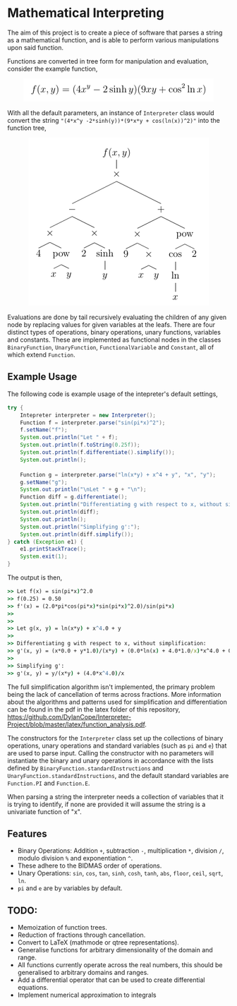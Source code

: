 # Mathematical Interpreting

The aim of this project is to create a piece of software that parses a string as a mathematical function, and is able to 
perform various manipulations upon said function.

Functions are converted in tree form for manipulation and evaluation, consider the example function,

<p align="center">
  <img src="https://raw.githubusercontent.com/DylanCope/Interpreter-Project/master/images/example-func.png" />
</p>

With all the default parameters, an instance of `Interpreter` class would convert the string `"(4*x^y -2*sinh(y))*(9*x*y + cos(ln(x))^2)"` into the function tree,

<p align="center">
  <img src="https://raw.githubusercontent.com/DylanCope/Interpreter-Project/master/images/example-tree.png" />
</p>

Evaluations are done by tail recursively evaluating the children of any given node by replacing values for given variables at
the leafs.
There are four distinct types of operations, binary operations, unary functions, variables and constants. These are implemented as functional nodes in the classes `BinaryFunction`, `UnaryFunction`, `FunctionalVariable` and `Constant`, all of which extend
`Function`.

## Example Usage

The following code is example usage of the intepreter's default settings, 

```java
try {
	Intepreter interpreter = new Interpreter();
	Function f = interpreter.parse("sin(pi*x)^2");
	f.setName("f");
	System.out.println("Let " + f);
	System.out.println(f.toString(0.25f));
	System.out.println(f.differentiate().simplify());
	System.out.println();

	Function g = interpreter.parse("ln(x*y) + x^4 + y", "x", "y");
	g.setName("g");
	System.out.println("\nLet " + g + "\n");
	Function diff = g.differentiate();
	System.out.println("Differentiating g with respect to x, without simplification:");
	System.out.println(diff);
	System.out.println();
	System.out.println("Simplifying g':");
	System.out.println(diff.simplify());
} catch (Exception e1) {
	e1.printStackTrace();
	System.exit(1);
}
```

The output is then,

```cmd
>> Let f(x) = sin(pi*x)^2.0
>> f(0.25) = 0.50
>> f'(x) = (2.0*pi*cos(pi*x)*sin(pi*x)^2.0)/sin(pi*x)
>> 
>> 
>> Let g(x, y) = ln(x*y) + x^4.0 + y
>> 
>> Differentiating g with respect to x, without simplification:
>> g'(x, y) = (x*0.0 + y*1.0)/(x*y) + (0.0*ln(x) + 4.0*1.0/x)*x^4.0 + 0.0
>> 
>> Simplifying g':
>> g'(x, y) = y/(x*y) + (4.0*x^4.0)/x
```

The full simplification algorithm isn't implemented, the primary problem being the lack of cancellation of terms across fractions. 
More information about the algorithms and patterns used for simplification and differentiation can be found in the pdf in the latex folder of this repository, https://github.com/DylanCope/Interpreter-Project/blob/master/latex/function_analysis.pdf.

The constructors for the `Interpreter` class set up the collections of binary operations, unary operations and standard
variables (such as `pi` and `e`) that are used to parse input. Calling the constructor with no parameters will instantiate the binary and unary operations in accordance with the lists defined by `BinaryFunction.standardInstructions` and `UnaryFunction.standardInstructions`, and the default standard variables are `Function.PI` and `Function.E`.

When parsing a string the interpreter needs a collection of variables that it is trying to identify, if none are provided
it will assume the string is a univariate function of "x".

## Features

* Binary Operations: Addition `+`, subtraction `-`, multiplication `*`, division `/`, modulo division `%` and exponentiation `^`.
* These adhere to the BIDMAS order of operations.
* Unary Operations: `sin`, `cos`, `tan`, `sinh`, `cosh`, `tanh`, `abs`, `floor`, `ceil`, `sqrt`, `ln`.
* `pi` and `e` are by variables by default.

## TODO:

* Memoization of function trees.
* Reduction of fractions through cancellation.
* Convert to LaTeX (mathmode or qtree representations).
* Generalise functions for arbitrary dimensionality of the domain and range.
* All functions currently operate across the real numbers, this should be generalised to arbitrary domains and ranges. 
* Add a differential operator that can be used to create differential equations.
* Implement numerical approximation to integrals
